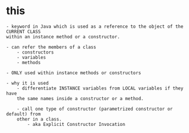 # this 

    - keyword in Java which is used as a reference to the object of the CURRENT CLASS
    within an instance method or a constructor. 
    
    - can refer the members of a class 
        - constructors
        - variables
        - methods
        
    - ONLY used within instance methods or constructors
    
    - why it is used
        - differentiate INSTANCE variables from LOCAL variables if they have
        the same names inside a constructor or a method. 
        
        - call one type of constructor (parametrized constructor or default) from 
        other in a class. 
            - aka Explicit Constructor Invocation